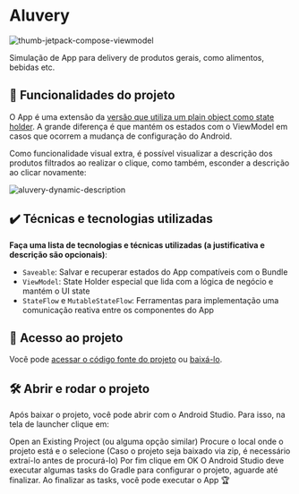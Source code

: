 
  
# Aluvery

![thumb-jetpack-compose-viewmodel](https://user-images.githubusercontent.com/8989346/200027454-8b7d90c5-8d42-4209-83f1-9758efc10448.png)

Simulação de App para delivery de produtos gerais, como alimentos, bebidas etc.

## 🔨 Funcionalidades do projeto

O App é uma extensão da [versão que utiliza um plain object como state holder](https://github.com/alura-cursos/jetpack-compose-gerenciamento-de-estados). A grande diferença é que mantém os estados com o ViewModel em casos que ocorrem a mudança de configuração do Android.

Como funcionalidade visual extra, é possível visualizar a descrição dos produtos filtrados ao realizar o clique, como também, esconder a descrição ao clicar novamente:

![aluvery-dynamic-description](https://user-images.githubusercontent.com/8989346/200887954-54ed61e9-f5d4-4188-92bf-6e8d3620aac2.gif)

## ✔️ Técnicas e tecnologias utilizadas

**Faça uma lista de tecnologias e técnicas utilizadas (a justificativa e descrição são opcionais)**:

- `Saveable`: Salvar e recuperar estados do App compatíveis com o Bundle
- `ViewModel`: State Holder especial que lida com a lógica de negócio e mantém o UI state 
- `StateFlow` e `MutableStateFlow`: Ferramentas para implementação uma comunicação reativa entre os componentes do App 

## 📁 Acesso ao projeto

Você pode [acessar o código fonte do projeto](https://github.com/alura-cursos/jetpack-compose-viewmodel/tree/aula-5) ou [baixá-lo](https://github.com/alura-cursos/jetpack-compose-viewmodel/archive/refs/heads/aula-5.zip).

## 🛠️ Abrir e rodar o projeto

Após baixar o projeto, você pode abrir com o Android Studio. Para isso, na tela de launcher clique em:

Open an Existing Project (ou alguma opção similar)
Procure o local onde o projeto está e o selecione (Caso o projeto seja baixado via zip, é necessário extraí-lo antes de procurá-lo)
Por fim clique em OK
O Android Studio deve executar algumas tasks do Gradle para configurar o projeto, aguarde até finalizar. Ao finalizar as tasks, você pode executar o App 🏆

<!-- ## 📚 Mais informações do curso

**Faça um CTA (_call to action_) para o curso do projeto**
